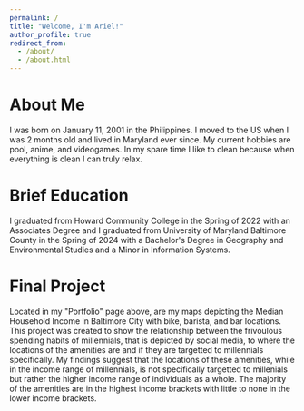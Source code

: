 ```yaml
---
permalink: /
title: "Welcome, I'm Ariel!"
author_profile: true
redirect_from: 
  - /about/
  - /about.html
---
```


About Me
======
I was born on January 11, 2001 in the Philippines. I moved to the US when I was 2 months old and lived in Maryland ever since. My current hobbies are pool, anime, and videogames. In my spare time I like to clean because when everything is clean I can truly relax.

Brief Education
======
I graduated from Howard Community College in the Spring of 2022 with an Associates Degree and I graduated from University of Maryland Baltimore County in the Spring of 2024 with a Bachelor's Degree in Geography and Environmental Studies and a Minor in Information Systems. 

Final Project
======
Located in my "Portfolio" page above, are my maps depicting the Median Household Income in Baltimore City with bike, barista, and bar locations. This project was created to show the relationship between the frivoulous spending habits of millennials, that is depicted by social media, to where the locations of the amenities are and if they are targetted to millennials specifically. My findings suggest that the locations of these amenities, while in the income range of millennials, is not specifically targetted to millenials but rather the higher income range of individuals as a whole. The majority of the amenities are in the highest income brackets with little to none in the lower income brackets. 
